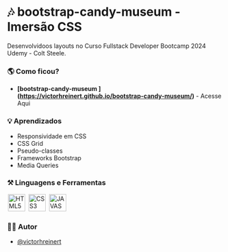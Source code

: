 # 🎶  bootstrap-candy-museum - Imersão CSS

Desenvolvidoos layouts no Curso Fullstack Developer Bootcamp 2024 Udemy - Colt Steele.


### 🌎 Como ficou?

- __[bootstrap-candy-museum ] (https://victorhreinert.github.io/bootstrap-candy-museum/)__ - Acesse Aqui


### 💡 Aprendizados

 - Responsividade em CSS
 - CSS Grid
 - Pseudo-classes
 - Frameworks Bootstrap
 - Media Queries


### ⚒ Linguagens e Ferramentas 
<div display-flex >
<img width="40px" hspace="2px" loading="lazy" src="https://cdn.jsdelivr.net/gh/devicons/devicon/icons/html5/html5-original-wordmark.svg" title = "HTML5" width="40" height="40" />
<img width="40px" hspace="2px" loading="lazy" src="https://cdn.jsdelivr.net/gh/devicons/devicon/icons/css3/css3-original-wordmark.svg" title = "CSS3" width="40" height="40"/>
<img width="40px" hspace="2px" loading="lazy" src="https://cdn.jsdelivr.net/gh/devicons/devicon/icons/javascript/javascript-original.svg" title = "JAVASCRIPT" width="40" height="40"/>
</div>

### 🙍‍♂️ Autor

- [@victorhreinert](https://github.com/victorhreinert)


